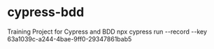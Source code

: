 # cypress-bdd
Training Project for Cypress and BDD
npx cypress run --record --key 63a1039c-a244-4bae-9ff0-29347861bab5
